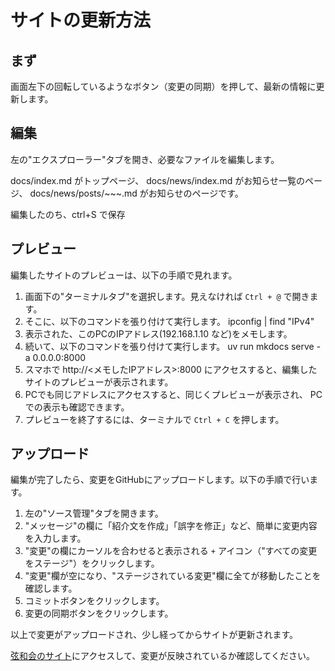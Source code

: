 
# サイトの更新方法

## まず

画面左下の回転しているようなボタン（変更の同期）を押して、最新の情報に更新します。

## 編集

左の"エクスプローラー"タブを開き、必要なファイルを編集します。

docs/index.md がトップページ、
docs/news/index.md がお知らせ一覧のページ、
docs/news/posts/~~~.md がお知らせのページです。

編集したのち、ctrl+S で保存

## プレビュー

編集したサイトのプレビューは、以下の手順で見れます。

1. 画面下の"ターミナルタブ"を選択します。見えなければ `Ctrl + @` で開きます。
2. そこに、以下のコマンドを張り付けて実行します。
    ipconfig | find "IPv4"
3. 表示された、このPCのIPアドレス(192.168.1.10 など)をメモします。
4. 続いて、以下のコマンドを張り付けて実行します。
    uv run mkdocs serve -a 0.0.0.0:8000
5. スマホで
    http://<メモしたIPアドレス>:8000
    にアクセスすると、編集したサイトのプレビューが表示されます。
6. PCでも同じアドレスにアクセスすると、同じくプレビューが表示され、
    PCでの表示も確認できます。
7. プレビューを終了するには、ターミナルで `Ctrl + C` を押します。

## アップロード

編集が完了したら、変更をGitHubにアップロードします。以下の手順で行います。

1. 左の"ソース管理"タブを開きます。
2. "メッセージ"の欄に「紹介文を作成」「誤字を修正」など、簡単に変更内容を入力します。
3. "変更"の欄にカーソルを合わせると表示される `+` アイコン（"すべての変更をステージ"）をクリックします。
4. "変更"欄が空になり、"ステージされている変更"欄に全てが移動したことを確認します。
5. コミットボタンをクリックします。
6. 変更の同期ボタンをクリックします。

以上で変更がアップロードされ、少し経ってからサイトが更新されます。

[弦和会のサイト](https://genwakai.github.io)にアクセスして、変更が反映されているか確認してください。
